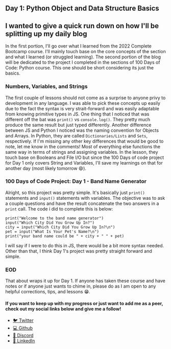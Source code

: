 ## Day 1: Python Object and Data Structure Basics

## I wanted to give a quick run down on how I'll be splitting up my daily blog

In the first portion, I'll go over what I learned from the 2022 Complete Bootcamp course. I'll mainly touch base on the core concepts of the section and what I learned (or struggled learning). The second portion of the blog will be dedicated to the project I completed in the sections of 100 Days of Code: Python course. This one should be short considering its just the basics.

### Numbers, Variables, and Strings

The first couple of lessons should not come as a surprise to anyone privy to development in any language. I was able to pick these concepts up easily due to the fact the syntax is very strait-forward and was easily adaptable from knowing primitive types in JS. One thing that I noticed that was different off the bat was `print()` vs `console.log()`. They pretty much produce the same result but just typed differently. Another difference between JS and Python I noticed was the naming convention for Objects and Arrays. In Python, they are called `Dictionaries/Lists` and `Sets`, respectively. If I'm missing any other key differences that would be good to note, let me know in the comments! Most of everything else functions the same way in terms of strings and assigning variables. In the lesson, they touch base on Booleans and File I/O but since the 100 Days of code project for Day 1 only covers String and Variables, I'll save my learnings on that for another day (most likely tomorrow 😄).

### 100 Days of Code Project: Day 1 - Band Name Generator

Alright, so this project was pretty simple. It's basically just `print()` statements and `input()` statements with variables. The objective was to ask a couple questions and have the result concatenate the two answers in a `print` call. The code i did to complete this is below:
```
print("Welcome to the band name generator")
input("Which City Did You Grow Up In?")
city = input("Which City Did You Grow Up In?\n")
pet = input("What Is Your Pet's Name?\n")
print("your band name could be " + city + " " + pet)
```
I will say if I were to do this in JS, there would be a bit more syntax needed. Other than that, I think Day 1's project was pretty straight forward and simple.

### EOD
That about wraps it up for Day 1. If anyone has taken these course and have notes or if anyone just wants to chime in, please do as I am open to any helpful corrections, tips, and lessons 😁.

#### If you want to keep up with my progress or just want to add me as a peer, check out my social links below and give me a follow!

<ul>
<li><a href="https://twitter.com/RingoMandingo93" target="_blank">🐦 Twitter</a></li>
<li><a href="https://github.com/kdleonard93" target="_blank">💻 Github</a></li>
<li><a href="https://discord.com/users/407639833146818570" target="_blank">👾 Discord</a></li>
<li><a href="https://www.linkedin.com/in/kyle-leonard93/" target="_blank">👔 LinkedIn</a></li>
</ul>